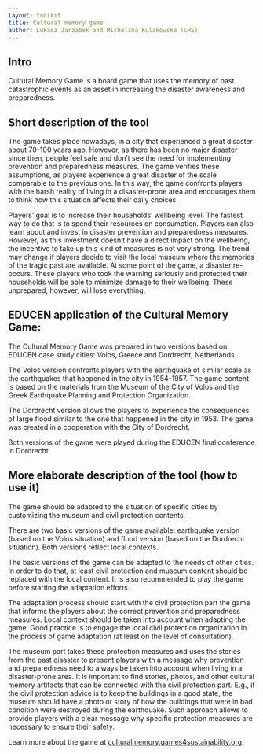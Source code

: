 ```yaml
---
layout: toolkit
title: Cultural memory game
author: Lukasz Jarzabek and Michalina Kulakowska (CRS)
--- 
```

## Intro
Cultural Memory Game is a board game that uses the memory of past catastrophic events as an asset in increasing the disaster awareness and preparedness. 

## Short description of the tool
The game takes place nowadays, in a city that experienced a great disaster about 70-100 years ago. However, as there has been  no major disaster since then, people feel safe and don’t see the need for implementing prevention and preparedness measures. The game verifies these assumptions, as players experience a great disaster of the scale comparable to the previous one. In this way, the game  confronts players with the harsh reality of living in a disaster-prone area and encourages them to think how this situation affects their daily choices.

Players’ goal is to increase their households’ wellbeing level. The fastest way to do that is to spend their resources on consumption. Players can also learn about and invest in disaster prevention and preparedness measures. However, as this investment doesn’t have a direct impact on the wellbeing, the incentive to take up this kind of measures is not very strong. The trend may change if players decide to visit the local museum where the memories of the tragic past are available. At some point of  the game, a disaster re-occurs. These players who took the warning seriously and protected their households will be able to minimize damage to their wellbeing. These unprepared, however, will lose everything.

## EDUCEN application of the Cultural Memory Game:
The Cultural Memory Game was prepared in two versions based on EDUCEN case study cities: Volos, Greece and Dordrecht, Netherlands.

The Volos version confronts players with the earthquake of similar scale as the earthquakes that happened in the city in 1954-1957. The game content is based on the materials from the Museum of the City of Volos and the Greek Earthquake Planning and Protection Organization.

The Dordrecht version allows the players to experience the consequences of large flood similar to the one that happened in the city in 1953. The game was created in a cooperation with the City of Dordrecht.

Both versions of the game were played during the EDUCEN final conference in Dordrecht.

## More elaborate description of the tool (how to use it)

The game should be adapted to the situation of specific cities by customizing the museum and civil protection contents.

There are two basic versions of the game available: earthquake version (based on the Volos situation) and flood version (based on the Dordrecht situation). Both versions reflect local contexts.

The basic versions of the game can be adapted to the needs of other cities. In order to do that, at least civil protection and museum content should be replaced with the local content. It is also recommended to play the game before starting the adaptation efforts.

The adaptation process should start with the civil protection part the game that informs the players about the correct prevention and preparedness measures. Local context should be taken into account when adapting the game. Good practice is to engage the local civil protection organization in the process of game adaptation (at least on the level of consultation).

The museum part takes these protection measures and uses the stories from the past disaster to present players with a message why prevention and preparedness need to always be taken into account when living in a disaster-prone area. It is important to find stories, photos, and other cultural memory artifacts that can be connected with the civil protection part. E.g., if the civil protection advice is to keep the buildings in a good state, the museum should have a photo or story of how the buildings that were in bad condition were destroyed during the earthquake. Such approach allows to provide players with a clear message why specific protection measures are necessary to ensure their safety.

Learn more about the game at [culturalmemory.games4sustainability.org](http://culturalmemory.games4sustainability.org).